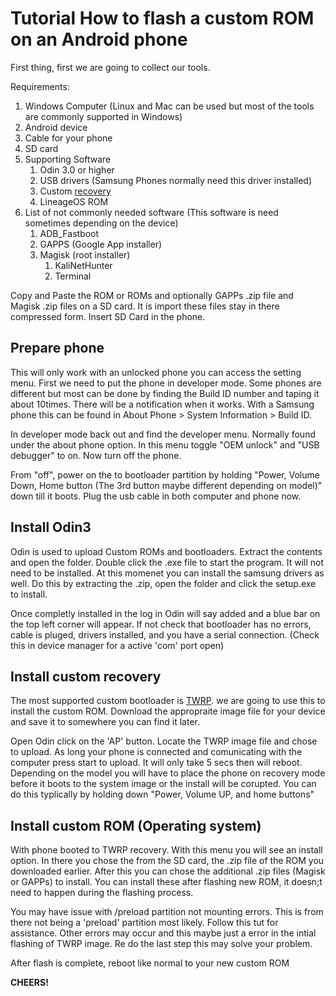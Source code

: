 # Tutorial How to flash a custom ROM on an Android phone

First thing, first we are going to collect our tools.

Requirements:
1. Windows Computer (Linux and Mac can be used but most of the tools are commonly supported in Windows)
2. Android device
3. Cable for your phone
4. SD card
5. Supporting Software
	1. Odin 3.0 or higher
	2. USB drivers (Samsung Phones normally need this driver installed)
	3. Custom [recovery](https://www.twrp.me)
	4. LineageOS ROM
6. List of not commonly needed software (This software is need sometimes depending on the device)
	1. ADB_Fastboot
	2. GAPPS (Google App installer)
	3. Magisk (root installer)
		1. KaliNetHunter
		2. Terminal

Copy and Paste the ROM or ROMs and optionally GAPPs .zip file and Magisk .zip files on a SD card. It is import these files stay in there compressed form. Insert SD Card in the phone.

## Prepare phone
This will only work with an unlocked phone you can access the setting menu. First we need to put the phone in developer mode. Some phones are different but most can be done by finding the Build ID number and taping it about 10times. There will be a notification when it works. With a Samsung phone this can be found in About Phone > System Information > Build ID. 

In developer mode back out and find the developer menu. Normally found under the about phone option. In this menu toggle "OEM unlock" and "USB debugger" to on. Now turn off the phone.

From "off", power on the to bootloader partition by holding "Power, Volume Down, Home button (The 3rd button maybe different depending on model)" down till it boots. Plug the usb cable in both computer and phone now.

## Install Odin3
Odin is used to upload Custom ROMs and bootloaders. Extract the contents and open the folder. Double click the .exe file to start the program. It will not need to be installed. At this momenet you can install the samsung drivers as well. Do this by extracting the .zip, open the folder and click the setup.exe to install.

Once completly installed in the log in Odin will say added and a blue bar on the top left corner will appear. If not check that bootloader has no errors, cable is pluged, drivers installed, and you have a serial connection. (Check this in device manager for a active 'com' port open)

## Install custom recovery
The most supported custom bootloader is [TWRP](https://www.twrp.me). we are going to use this to install the custom ROM. Download the appropraite image file for your device and save it to somewhere you can find it later. 

Open Odin click on the 'AP' button. Locate the TWRP image file and chose to upload. As long your phone is connected and comunicating with the computer press start to upload. It will only take 5 secs then will reboot. Depending on the model you will have to place the phone on recovery mode before it boots to the system image or the install will be corupted. You can do this typlically by holding down "Power, Volume UP, and home buttons"

## Install custom ROM (Operating system)
With phone booted to TWRP recovery. With this menu you will see an install option. In there you chose the from the SD card, the .zip file of the ROM you downloaded earlier. After this you can chose the additional .zip files (Magisk or GAPPs) to install. You can install these after flashing new ROM, it doesn;t need to happen during the flashing process. 

You may have issue with /preload partition not mounting errors. This is from there not being a 'preload' partition most likely. Follow this tut for assistance. Other errors may occur and this maybe just a error in the intial flashing of TWRP image. Re do the last step this may solve your problem. 

After flash is complete, reboot like normal to your new custom ROM

**CHEERS!**
